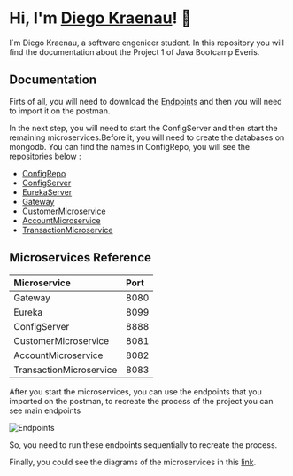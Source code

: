 # Hi, I'm [Diego Kraenau](https://www.linkedin.com/in/diegokraenau/)! 👋

I´m Diego Kraenau, a software engenieer student. In this repository you will find the documentation about the Project 1 of Java Bootcamp Everis.

## Documentation

Firts of all, you will need to download the [Endpoints](https://drive.google.com/file/d/1cxsmiB8yKuqgMcmo4c_9MPfvkZ3nppgz/view?usp=sharing) and then you will need to import it on the postman.

In the next step, you will need to start the ConfigServer and then start the remaining microservices.Before it, you will need to 
create the databases on mongodb. You can find the names in ConfigRepo, you will see the repositories below :


- [ConfigRepo](https://github.com/DiegoKraenauEveris/ConfigRepo)
- [ConfigServer](https://github.com/DiegoKraenauEveris/ConfigServer_P1)
- [EurekaServer](https://github.com/DiegoKraenauEveris/EurekaServer_P1)
- [Gateway](https://github.com/DiegoKraenauEveris/Gateway_P1.git)
- [CustomerMicroservice](https://github.com/DiegoKraenauEveris/Customer_Microservice_P1)
- [AccountMicroservice](https://github.com/DiegoKraenauEveris/Account_Microservice_P1)
- [TransactionMicroservice](https://github.com/DiegoKraenauEveris/Transaction_Microservice_P1)

## Microservices Reference

| Microservice | Port     |
| :-------- | :------- |
| Gateway      | 8080 |
| Eureka      | 8099 |
| ConfigServer      | 8888 |
| CustomerMicroservice      | 8081 |
| AccountMicroservice      | 8082 |
| TransactionMicroservice      | 8083 |

After you start the microservices, you can use the endpoints that you imported on the postman, to recreate the process of the project you can see main endpoints 

![Endpoints](https://cdn.discordapp.com/attachments/635630482901434379/902986119791136819/unknown.png)

So, you need to run these endpoints sequentially to recreate the process.

Finally, you could see the diagrams of the microservices in this [link](https://drive.google.com/file/d/1TggPVqkG3WhqbxdBfyeCV-8V5EWQ7TTK/view?usp=sharing).
